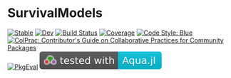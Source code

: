# SurvivalModels

[![Stable](https://img.shields.io/badge/docs-stable-blue.svg)](https://lrnv.github.io/SurvivalModels.jl/stable/)
[![Dev](https://img.shields.io/badge/docs-dev-blue.svg)](https://lrnv.github.io/SurvivalModels.jl/dev/)
[![Build Status](https://github.com/lrnv/SurvivalModels.jl/actions/workflows/CI.yml/badge.svg?branch=main)](https://github.com/lrnv/SurvivalModels.jl/actions/workflows/CI.yml?query=branch%3Amain)
[![Coverage](https://codecov.io/gh/lrnv/SurvivalModels.jl/branch/main/graph/badge.svg)](https://codecov.io/gh/lrnv/SurvivalModels.jl)
[![Code Style: Blue](https://img.shields.io/badge/code%20style-blue-4495d1.svg)](https://github.com/invenia/BlueStyle)
[![ColPrac: Contributor's Guide on Collaborative Practices for Community Packages](https://img.shields.io/badge/ColPrac-Contributor's%20Guide-blueviolet)](https://github.com/SciML/ColPrac)
[![PkgEval](https://JuliaCI.github.io/NanosoldierReports/pkgeval_badges/S/SurvivalModels.svg)](https://JuliaCI.github.io/NanosoldierReports/pkgeval_badges/S/SurvivalModels.html)
[![Aqua](https://raw.githubusercontent.com/JuliaTesting/Aqua.jl/master/badge.svg)](https://github.com/JuliaTesting/Aqua.jl)

